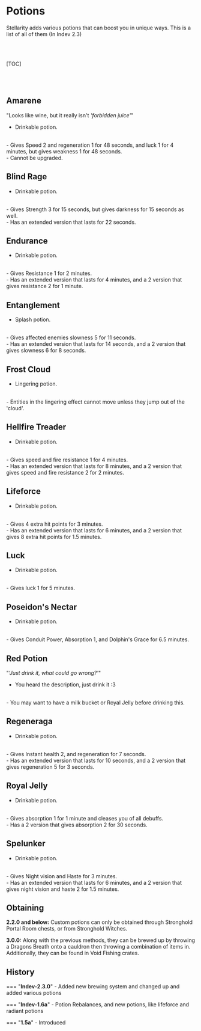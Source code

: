 # Potions
Stellarity adds various potions that can boost you in unique ways. This is a list of all of them (In Indev 2.3)

<br><br>

[TOC]

<br><br>

## Amarene
"Looks like wine, but it really isn't
*'forbidden juice'*"
<br>
- Drinkable potion.
<br>
- Gives Speed 2 and regeneration 1 for 48 seconds, and luck 1 for 4 minutes, but gives weakness 1 for 48 seconds.
<br>
- Cannot be upgraded.

## Blind Rage
- Drinkable potion.
<br>
- Gives Strength 3 for 15 seconds, but gives darkness for 15 seconds as well.
<br>
- Has an extended version that lasts for 22 seconds.

## Endurance
- Drinkable potion.
<br>
- Gives Resistance 1 for 2 minutes.
<br>
- Has an extended version that lasts for 4 minutes, and a 2 version that gives resistance 2 for 1 minute.

## Entanglement
- Splash potion.
<br>
- Gives affected enemies slowness 5 for 11 seconds.
<br>
- Has an extended version that lasts for 14 seconds, and a 2 version that gives slowness 6 for 8 seconds.

## Frost Cloud
- Lingering potion.
<br>
- Entities in the lingering effect cannot move unless they jump out of the 'cloud'.

## Hellfire Treader
- Drinkable potion.
<br>
- Gives speed and fire resistance 1 for 4 minutes.
<br>
- Has an extended version that lasts for 8 minutes, and a 2 version that gives speed and fire resistance 2 for 2 minutes.

## Lifeforce
- Drinkable potion.
<br>
- Gives 4 extra hit points for 3 minutes.
<br>
- Has an extended version that lasts for 6 minutes, and a 2 version that gives 8 extra hit points for 1.5 minutes.

## Luck
- Drinkable potion.
<br>
- Gives luck 1 for 5 minutes.

## Poseidon's Nectar
- Drinkable potion.
<br>
- Gives Conduit Power, Absorption 1, and Dolphin's Grace for 6.5 minutes.

## Red Potion
"*'Just drink it, what could go wrong?'*"
<br>
- You heard the description, just drink it :3
<br>
- You may want to have a milk bucket or Royal Jelly before drinking this.

## Regeneraga
- Drinkable potion.
<br>
- Gives Instant health 2, and regeneration for 7 seconds.
<br>
- Has an extended version that lasts for 10 seconds, and a 2 version that gives regeneration 5 for 3 seconds.

## Royal Jelly
- Drinkable potion.
<br>
- Gives absorption 1 for 1 minute and cleases you of all debuffs.
<br>
- Has a 2 version that gives absorption 2 for 30 seconds.

## Spelunker
- Drinkable potion.
<br>
- Gives Night vision and Haste for 3 minutes.
<br>
- Has an extended version that lasts for 6 minutes, and a 2 version that gives night vision and haste 2 for 1.5 minutes.

## Obtaining
**2.2.0 and below:** Custom potions can only be obtained through Stronghold Portal Room chests, or from Stronghold Witches.

**3.0.0:** Along with the previous methods, they can be brewed up by throwing a Dragons Breath onto a cauldron then throwing a combination of items in. Additionally, they can be found in Void Fishing crates.

## History
=== "**Indev-2.3.0**"
    - Added new brewing system and changed up and added various potions

=== "**Indev-1.6a**"
    - Potion Rebalances, and new potions, like lifeforce and radiant potions

=== "**1.5a**"
    - Introduced


